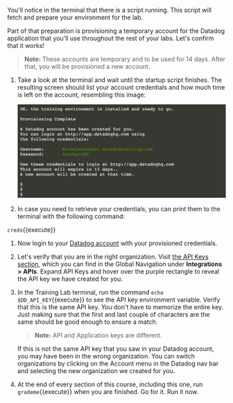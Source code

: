 You'll notice in the terminal that there is a script running. This script will fetch and prepare your environment for the lab.

Part of that preparation is provisioning a temporary account for the Datadog application that you'll use throughout the rest of your labs. Let's confirm that it works!

> **Note:** These accounts are temporary and to be used for 14 days. After that, you will be provisioned a new account.

1.  Take a look at the terminal and wait until the startup script finishes. The resulting screen should list your account credentials and how much time is left on the account, resembling this image:

    ![The terminal displays the provisioned account credentials for the user.](./assets/dd-credentials.png)

1. In case you need to retrieve your credentials, you can print them to the terminal with the following command:

`creds`{{execute}}

1. Now login to your <a href="https://app.datadoghq.com" target="_datadog">Datadog account</a> with your provisioned credentials.

1. Let's verify that you are in the right organization. Visit <a href="https://app.datadoghq.com/account/settings#api" target="_datadog">the API Keys section</a>, which you can find in the Global Navigation under **Integrations > APIs**. Expand API Keys and hover over the purple rectangle to reveal the API key we have created for you.

1. In the Training Lab terminal, run the command `echo $DD_API_KEY`{{execute}} to see the API key environment variable. Verify that this is the same API key. You don't have to memorize the entire key. Just making sure that the first and last couple of characters are the same should be good enough to ensure a match.

    > **Note:** API and Application keys are different.

    If this is not the same API key that you saw in your Datadog account, you may have been in the wrong organization. You can switch organizations by clicking on the Account menu in the Datadog nav bar and selecting the new organization we created for you.

1. At the end of every section of this course, including this one, run `grademe`{{execute}} when you are finished. Go for it. Run it now.
